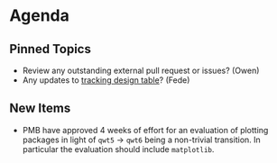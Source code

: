 Agenda
======

Pinned Topics
-------------
* Review any outstanding external pull request or issues? (Owen)
* Any updates to [tracking design table](https://github.com/mantidproject/documents/blob/master/Project-Management/TechnicalSteeringCommittee/reports/TSC-TrackingDesignProposals.md)? (Fede)

New Items
---------

* PMB have approved 4 weeks of effort for an evaluation of plotting packages in light of `qwt5` -> `qwt6` being a non-trivial transition. In particular the evaluation should include `matplotlib`.
